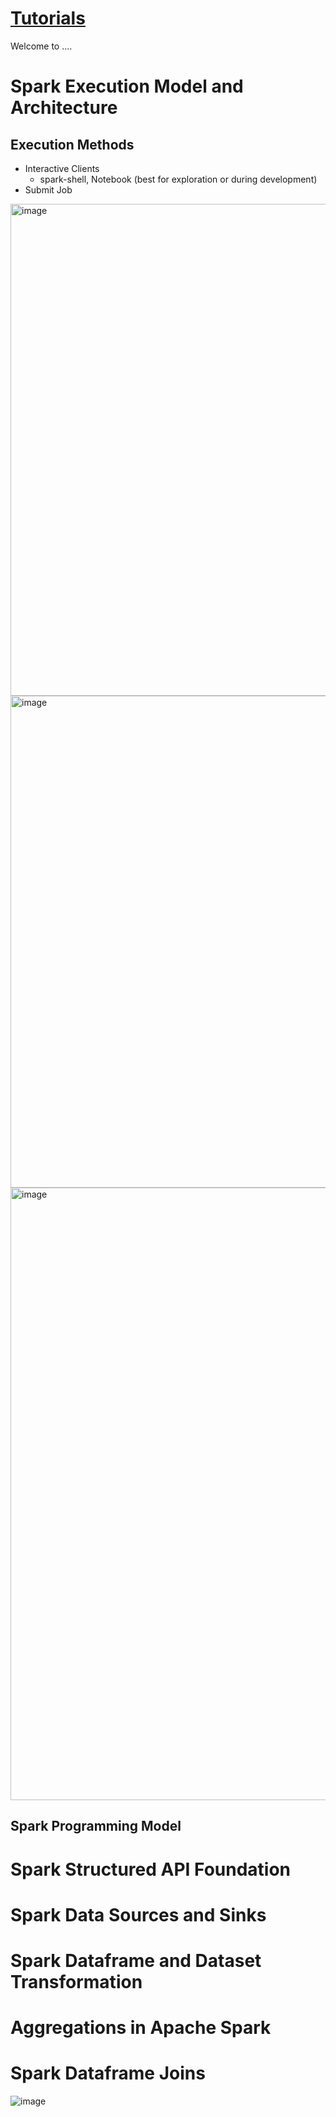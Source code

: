 # [Tutorials](https://github.com/al-de20/DateEngineeringTutorials/)
Welcome to ....

# Spark Execution Model and Architecture
## Execution Methods
* Interactive Clients
  * spark-shell, Notebook (best for exploration or during development)  
* Submit Job
<img width="787" alt="image" src="https://user-images.githubusercontent.com/110751151/193709549-1c89d3e9-59b6-4ec8-981e-eee196d5ce7c.png">
<img width="787" alt="image" src="https://user-images.githubusercontent.com/110751151/193709596-06f0075e-616a-4e1f-9065-5ed03326b568.png">
<img width="980" alt="image" src="https://user-images.githubusercontent.com/110751151/193709675-4aa3dadc-68a1-48f7-85e1-585ba0075d9a.png">




## Spark Programming Model
# Spark Structured API Foundation
# Spark Data Sources and Sinks
# Spark Dataframe and Dataset Transformation
# Aggregations in Apache Spark
# Spark Dataframe Joins
![image](https://user-images.githubusercontent.com/110751151/193691655-acd03105-1618-4bab-b9b9-0e857854994c.png)
